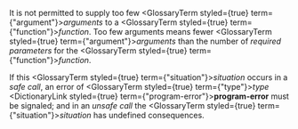  



It is not permitted to supply too few <GlossaryTerm styled={true} term={"argument"}><i>arguments</i></GlossaryTerm> to a <GlossaryTerm styled={true} term={"function"}><i>function</i></GlossaryTerm>. Too few arguments means fewer <GlossaryTerm styled={true} term={"argument"}><i>arguments</i></GlossaryTerm> than the number of *required parameters* for the <GlossaryTerm styled={true} term={"function"}><i>function</i></GlossaryTerm>. 



If this <GlossaryTerm styled={true} term={"situation"}><i>situation</i></GlossaryTerm> occurs in a *safe call*, an error of <GlossaryTerm styled={true} term={"type"}><i>type</i></GlossaryTerm> <DictionaryLink styled={true} term={"program-error"}><b>program-error</b></DictionaryLink> must be signaled; and in an *unsafe call* the <GlossaryTerm styled={true} term={"situation"}><i>situation</i></GlossaryTerm> has undefined consequences. 



